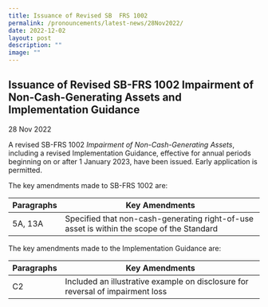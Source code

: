 ```yaml
---
title: Issuance of Revised SB  FRS 1002
permalink: /pronouncements/latest-news/28Nov2022/
date: 2022-12-02
layout: post
description: ""
image: ""
---
```


Issuance of Revised SB-FRS 1002 Impairment of Non-Cash-Generating Assets and Implementation Guidance
----------------------------------------------------------------------------------------------------

28 Nov 2022

A revised SB-FRS 1002 _Impairment of Non-Cash-Generating Assets_, including a revised Implementation Guidance, effective for annual periods beginning on or after 1 January 2023, have been issued. Early application is permitted.

The key amendments made to SB-FRS 1002 are:



| **Paragraphs**| **Key Amendments** |
| -------- | -------- |
| 5A, 13A     | Specified that non-cash-generating right-of-use asset is within the scope of the Standard     |


The key amendments made to the Implementation Guidance are:

| **Paragraphs**| **Key Amendments** |
| -------- | -------- |
| C2     | Included an illustrative example on disclosure for reversal of impairment loss     |